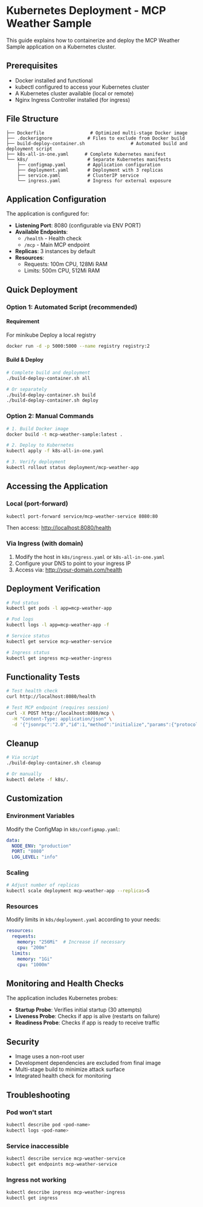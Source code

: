 # Kubernetes Deployment - MCP Weather Sample

This guide explains how to containerize and deploy the MCP Weather Sample application on a Kubernetes cluster.

## Prerequisites

- Docker installed and functional
- kubectl configured to access your Kubernetes cluster
- A Kubernetes cluster available (local or remote)
- Nginx Ingress Controller installed (for ingress)

## File Structure

```
├── Dockerfile                 # Optimized multi-stage Docker image
├── .dockerignore             # Files to exclude from Docker build
├── build-deploy-container.sh                 # Automated build and deployment script
├── k8s-all-in-one.yaml      # Complete Kubernetes manifest
└── k8s/                      # Separate Kubernetes manifests
    ├── configmap.yaml        # Application configuration
    ├── deployment.yaml       # Deployment with 3 replicas
    ├── service.yaml          # ClusterIP service
    └── ingress.yaml          # Ingress for external exposure
```

## Application Configuration

The application is configured for:
- **Listening Port**: 8080 (configurable via ENV PORT)
- **Available Endpoints**:
  - `/health` - Health check
  - `/mcp` - Main MCP endpoint
- **Replicas**: 3 instances by default
- **Resources**:
  - Requests: 100m CPU, 128Mi RAM
  - Limits: 500m CPU, 512Mi RAM

## Quick Deployment

### Option 1: Automated Script (recommended)

#### Requirement
For minikube Deploy a local registry
```bash
docker run -d -p 5000:5000 --name registry registry:2
```

#### Build & Deploy
```bash
# Complete build and deployment
./build-deploy-container.sh all

# Or separately
./build-deploy-container.sh build
./build-deploy-container.sh deploy
```

### Option 2: Manual Commands

```bash
# 1. Build Docker image
docker build -t mcp-weather-sample:latest .

# 2. Deploy to Kubernetes
kubectl apply -f k8s-all-in-one.yaml

# 3. Verify deployment
kubectl rollout status deployment/mcp-weather-app
```

## Accessing the Application

### Local (port-forward)
```bash
kubectl port-forward service/mcp-weather-service 8080:80
```
Then access: <http://localhost:8080/health>

### Via Ingress (with domain)

1. Modify the host in `k8s/ingress.yaml` or `k8s-all-in-one.yaml`
2. Configure your DNS to point to your ingress IP  
3. Access via: <http://your-domain.com/health>

## Deployment Verification

```bash
# Pod status
kubectl get pods -l app=mcp-weather-app

# Pod logs
kubectl logs -l app=mcp-weather-app -f

# Service status
kubectl get service mcp-weather-service

# Ingress status
kubectl get ingress mcp-weather-ingress
```

## Functionality Tests

```bash
# Test health check
curl http://localhost:8080/health

# Test MCP endpoint (requires session)
curl -X POST http://localhost:8080/mcp \
  -H "Content-Type: application/json" \
  -d '{"jsonrpc":"2.0","id":1,"method":"initialize","params":{"protocolVersion":"2024-11-05","capabilities":{},"clientInfo":{"name":"test-client","version":"1.0.0"}}}'
```

## Cleanup

```bash
# Via script
./build-deploy-container.sh cleanup

# Or manually
kubectl delete -f k8s/.
```

## Customization

### Environment Variables

Modify the ConfigMap in `k8s/configmap.yaml`:

```yaml
data:
  NODE_ENV: "production"
  PORT: "8080"
  LOG_LEVEL: "info"
```

### Scaling

```bash
# Adjust number of replicas
kubectl scale deployment mcp-weather-app --replicas=5
```

### Resources

Modify limits in `k8s/deployment.yaml` according to your needs:

```yaml
resources:
  requests:
    memory: "256Mi"  # Increase if necessary
    cpu: "200m"
  limits:
    memory: "1Gi"
    cpu: "1000m"
```

## Monitoring and Health Checks

The application includes Kubernetes probes:

- **Startup Probe**: Verifies initial startup (30 attempts)
- **Liveness Probe**: Checks if app is alive (restarts on failure)
- **Readiness Probe**: Checks if app is ready to receive traffic

## Security

- Image uses a non-root user
- Development dependencies are excluded from final image
- Multi-stage build to minimize attack surface
- Integrated health check for monitoring

## Troubleshooting

### Pod won't start

```bash
kubectl describe pod <pod-name>
kubectl logs <pod-name>
```

### Service inaccessible

```bash
kubectl describe service mcp-weather-service
kubectl get endpoints mcp-weather-service
```

### Ingress not working

```bash
kubectl describe ingress mcp-weather-ingress
kubectl get ingress
```

